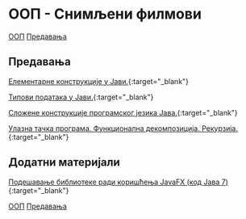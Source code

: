 # ООП - Снимљени филмови

[ООП](../../README.md) [Предавања](../README.md)

## Предавања

[Елементарне конструкције у Јави.](https://www.youtube.com/watch?v=pIK0e6B3UHw&feature=youtu.be){:target="_blank"}

[Типови података у Јави.](https://www.youtube.com/watch?v=0SSqu04BJqU&feature=youtu.be){:target="_blank"}

[Сложене конструкције програмског језика Јава.](https://www.youtube.com/watch?v=H_Um2iYeNqc&feature=youtu.be){:target="_blank"}

[Улазна тачка програма. Функционална декомпозиција. Рекурзија.](https://youtu.be/Wh9S8oQ7O6U){:target="_blank"}

## Додатни материјали

[Подешавање библиотеке ради коришћења JavaFX (код Јава 7)](https://www.youtube.com/watch?v=QMD0JHiz6PQ&list=PL4uJwj46TjzPI5jJ-D-tx9gW_3ZUnjp1B&index=1){:target="_blank"}

[ООП](../../README.md) [Предавања](../README.md)
